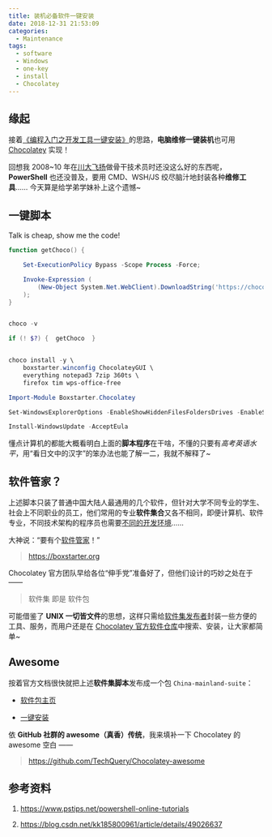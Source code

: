 ```yaml
---
title: 装机必备软件一键安装
date: 2018-12-31 21:53:09
categories:
  - Maintenance
tags:
  - software
  - Windows
  - one-key
  - install
  - Chocolatey
---
```


## 缘起

接着[《编程入门之开发工具一键安装》](/development/coder-start-kit/)的思路，**电脑维修一键装机**也可用 [Chocolatey](https://chocolatey.org/) 实现！

回想我 2008~10 年在[川大飞扬](https://www.fyscu.com/)做骨干技术员时还没这么好的东西呢，**PowerShell** 也还没普及，要用 CMD、WSH/JS 绞尽脑汁地封装各种**维修工具**…… 今天算是给学弟学妹补上这个遗憾~

## 一键脚本

Talk is cheap, show me the code!

```powershell
function getChoco() {

    Set-ExecutionPolicy Bypass -Scope Process -Force;

    Invoke-Expression (
        (New-Object System.Net.WebClient).DownloadString('https://chocolatey.org/install.ps1')
    );
}


choco -v

if (! $?) {  getChoco  }


choco install -y \
    boxstarter.winconfig ChocolateyGUI \
    everything notepad3 7zip 360ts \
    firefox tim wps-office-free

Import-Module Boxstarter.Chocolatey

Set-WindowsExplorerOptions -EnableShowHiddenFilesFoldersDrives -EnableShowFileExtensions

Install-WindowsUpdate -AcceptEula
```

懂点计算机的都能大概看明白上面的**脚本程序**在干啥，不懂的只要有*高考英语水平*，用“看日文中的汉字”的笨办法也能了解一二，我就不解释了~

## 软件管家？

上述脚本只装了普通中国大陆人最通用的几个软件，但针对大学不同专业的学生、社会上不同职业的员工，他们常用的专业**软件集合**又各不相同，即便计算机、软件专业，不同技术架构的程序员也需要[不同的开发环境](/development/coder-start-kit/#%E6%96%B0%E7%94%B5%E8%84%91%E7%9A%84%E5%88%9B%E4%B8%96%E7%BA%AA)……

大神说：“要有个[软件管家](http://soft.360.cn/)！”

> https://boxstarter.org

Chocolatey 官方团队早给各位“伸手党”准备好了，但他们设计的巧妙之处在于 ——

> 软件集 即是 软件包

可能借鉴了 **UNIX 一切皆文件**的思想，这样只需给[软件集发布者](https://boxstarter.org/Learn/SimplePackage)封装一些方便的工具、服务，而用户还是在 [Chocolatey 官方软件仓库](https://chocolatey.org/packages)中搜索、安装，让大家都简单~

## Awesome

按着官方文档很快就把上述**软件集脚本**发布成一个包 `China-mainland-suite`：

- [软件包主页](https://chocolatey.org/packages/China-mainland-suite/)

- [一键安装](https://boxstarter.org/package/China-mainland-suite/)

依 **GitHub 社群的 awesome（真香）传统**，我来填补一下 Chocolatey 的 awesome 空白 ——

> https://github.com/TechQuery/Chocolatey-awesome

## 参考资料

1.  https://www.pstips.net/powershell-online-tutorials

2.  https://blog.csdn.net/kk185800961/article/details/49026637
